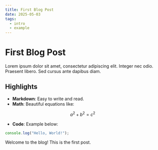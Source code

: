 ```yaml
---
title: First Blog Post
date: 2025-05-03
tags:
  - intro
  - example
---
```


# First Blog Post

Lorem ipsum dolor sit amet, consectetur adipiscing elit. Integer nec odio. Praesent libero. Sed cursus ante dapibus diam.

## Highlights

- **Markdown**: Easy to write and read.
- **Math**: Beautiful equations like:

$$ a^2 + b^2 = c^2 $$

- **Code**: Example below:

```javascript
console.log("Hello, World!");
```

Welcome to the blog! This is the first post.
